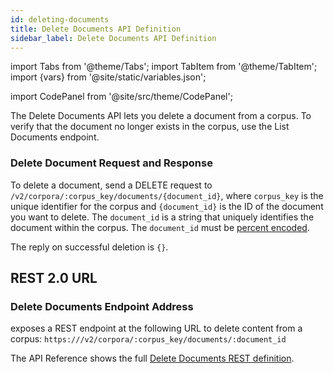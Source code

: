 ```yaml
---
id: deleting-documents
title: Delete Documents API Definition
sidebar_label: Delete Documents API Definition
---
```


import Tabs from '@theme/Tabs';
import TabItem from '@theme/TabItem';
import {vars} from '@site/static/variables.json';

import CodePanel from '@site/src/theme/CodePanel';


The Delete Documents API lets you delete a document from a corpus. To verify
that the document no longer exists in the corpus, use the List Documents endpoint.

### Delete Document Request and Response

To delete a document, send a DELETE request to `/v2/corpora/:corpus_key/documents/{document_id}`,
where `corpus_key` is the unique identifier for the corpus and `{document_id}`
is the ID of the document you want to delete. The `document_id` is a string
that uniquely identifies the document within the corpus. The `document_id`
must be [percent encoded](https://developer.mozilla.org/en-US/docs/Glossary/Percent-encoding).

The reply on successful deletion is `{}`.

## REST 2.0 URL

### Delete Documents Endpoint Address

<Config v="names.product"/> exposes a REST endpoint at the following URL
to delete content from a corpus:
<code>https://<Config v="domains.rest.indexing"/>/v2/corpora/:corpus_key/documents/:document_id</code>

The API Reference shows the full [Delete Documents REST definition](/docs/rest-api/delete-corpus-document).
